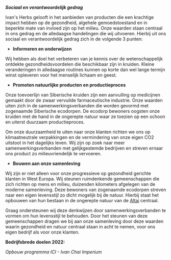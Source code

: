 **_Sociaal en verantwoordelijk gedrag_**

Ivan's Herbs gelooft in het aanbieden van producten die een krachtige impact hebben op de gezondheid, algehele gemoedstoestand en in beperkte mate van invloed zijn op het milieu. Onze waarden staan centraal in ons gedrag en de alledaagse handelingen die wij uitvoeren. Hierbij uit ons sociaal en verantwoordelijk gedrag zich in de volgende 3 punten:

* **Informeren en onderwijzen**

Wij hebben als doel het verbeteren van je kennis over de wetenschappelijk ontdekte gezondheidsvoordelen die beschikbaar zijn in kruiden. Kleine veranderingen in alledaagse routines kunnen op korte dan wel lange termijn winst opleveren voor het menselijk lichaam en geest.

* **Promoten natuurlijke producten en productieproces**

Onze toevoerlijn van Siberische kruiden zijn een aanvulling op medicijnen gemaakt door de zwaar vervuilde farmaceutische industrie. Onze waarden uiten zich in de samenwerkingsverbanden die worden gevormd met zogenaamde Siberische ecodorpen. De ecodorp bewoners oogsten onze kruiden met de hand in de ongerepte natuur waar ze toezien op een schoon en uiterst duurzaam productieproces. 

Om onze duurzaamheid te uiten naar onze klanten richten we ons op klimaatneutrale verpakkingen en de vermindering van onze eigen CO2 uitstoot in het dagelijks leven. Wij zijn op zoek naar meer samenwerkingsverbanden met gelijkgestemde bedrijven en streven ernaar ons product zo milieuvriendelijk te vervoeren. 

* **Bouwen aan onze samenleving**

Wij zijn er niet alleen voor onze progressieve op gezondheid gerichte klanten in West Europa. Wij steunen ruimdenkende gemeenschappen die zich richten op mens en milieu, duizenden kilometers afgelegen van de moderne samenleving. Deze bewoners van zogenaamde ecodorpen streven naar een eigen levensstijl zo dicht mogelijk bij de natuur. Hierbij staat het opbouwen van hun bestaan in de ongerepte natuur van de [Altai](https://www.google.com/search?q=Altai&source=lnms&tbm=isch&sa=X&ved=0ahUKEwjPo6uBtsblAhUGKlAKHXGYDW0Q_AUIEigB&biw=1366&bih=657) centraal. 

Graag ondersteunen wij deze denkwijzen door samenwerkingsverbanden te vormen om hun levensstijl te behouden. Door het steunen van deze gemeenschappen dragen we bij aan onze samenleving door deze waarden waarin gezondheid en natuur centraal staan in acht te nemen, voor ons eigen bedrijf als voor onze klanten. 

**Bedrijfsbrede doelen 2022:**

_Opbouw programma ICI - Ivan Chai Imperium_
